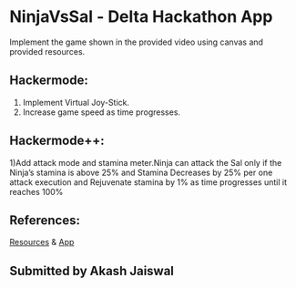 # NinjaVsSal - Delta Hackathon App

Implement the game shown in the provided video using canvas and provided resources.

## Hackermode:
1) Implement Virtual Joy-Stick.
2) Increase game speed as time progresses.

## Hackermode++:
1)Add attack mode and stamina meter.Ninja can attack the Sal only if the Ninja’s stamina is above 25% and Stamina Decreases by 25% per one attack execution and Rejuvenate stamina  by 1% as time progresses until it reaches 100%

## References:

[Resources](https://drive.google.com/drive/folders/1asP6mOg5SHhGXCZfWNdN8VfhkyzrcJWN?usp=sharing) & [App](https://play.google.com/store/apps/details?id=delta.nitt.aavegapp)

## Submitted by Akash Jaiswal
